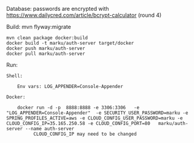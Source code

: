 

Database:
    passwords are encrypted with https://www.dailycred.com/article/bcrypt-calculator  (round 4)

Build:
    mvn flyway:migrate


    mvn clean package docker:build
    docker build -t marku/auth-server target/docker
    docker push marku/auth-server
    docker pull marku/auth-server





Run:


    Shell:

        Env vars: LOG_APPENDER=Console-Appender

    Docker:

        docker run -d -p  8888:8888 -e 3306:3306   -e "LOG_APPENDER=Console-Appender"  -e SECURITY_USER_PASSWORD=marku -e SPRING_PROFILES_ACTIVE=aws -e CLOUD_CONFIG_USER_PASSWORD=marku -e CLOUD_CONFIG_IP=35.165.250.58 -e CLOUD_CONFIG_PORT=80   marku/auth-server --name auth-server
              CLOUD_CONFIG_IP may need to be changed